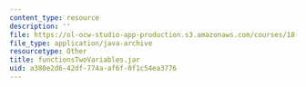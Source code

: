 ```yaml
---
content_type: resource
description: ''
file: https://ol-ocw-studio-app-production.s3.amazonaws.com/courses/18-02sc-multivariable-calculus-fall-2010/a380e2d642df774aaf6f0f1c54ea3776_functionsTwoVariables.jar
file_type: application/java-archive
resourcetype: Other
title: functionsTwoVariables.jar
uid: a380e2d6-42df-774a-af6f-0f1c54ea3776
---
```


